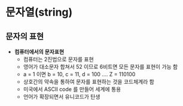 # 문자열(string)

## 문자의 표현
- **컴퓨터에서의 문자표현**
  - 컴퓨터는 2진법으로 문자를 표현
  - 영어가 대소문자 합쳐서 52 이므로 6비트면 모든 문자를 표현이 가능 함
  - a = 1 이면 b = 10, c = 11, d = 100 .... Z = 110100
  - 상호간의 약속을 통하여 문자를 표현하는 것을 코드체계라 함
  - 미국에서 ASCII code 를 만들어 세계에 통용
  - 언어가 확장되면서 유니코드가 탄생

